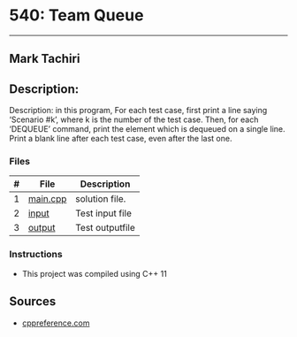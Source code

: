 # 540: Team Queue
---
## Mark Tachiri
## Description:
Description:  in this program, For each test case, first print a line saying ‘Scenario #k’, 
where k is the number of the test case. Then, for each ‘DEQUEUE’ command, print the element 
which is dequeued on a single line. Print a blank line after each test case, even after the last one.

### Files

|   #   | File                       | Description                                                |
| :---: | -------------------------- | ---------------------------------------------------------- |
|   1   | [main.cpp](./main.cpp)     | solution file.                                             |
|   2   | [input](./input.txt)       | Test input file                                            |
|   3   | [output](./output.txt)     | Test outputfile                                            |

### Instructions

- This project was compiled using C++ 11

## Sources
- [cppreference.com](https://en.cppreference.com/w/)
